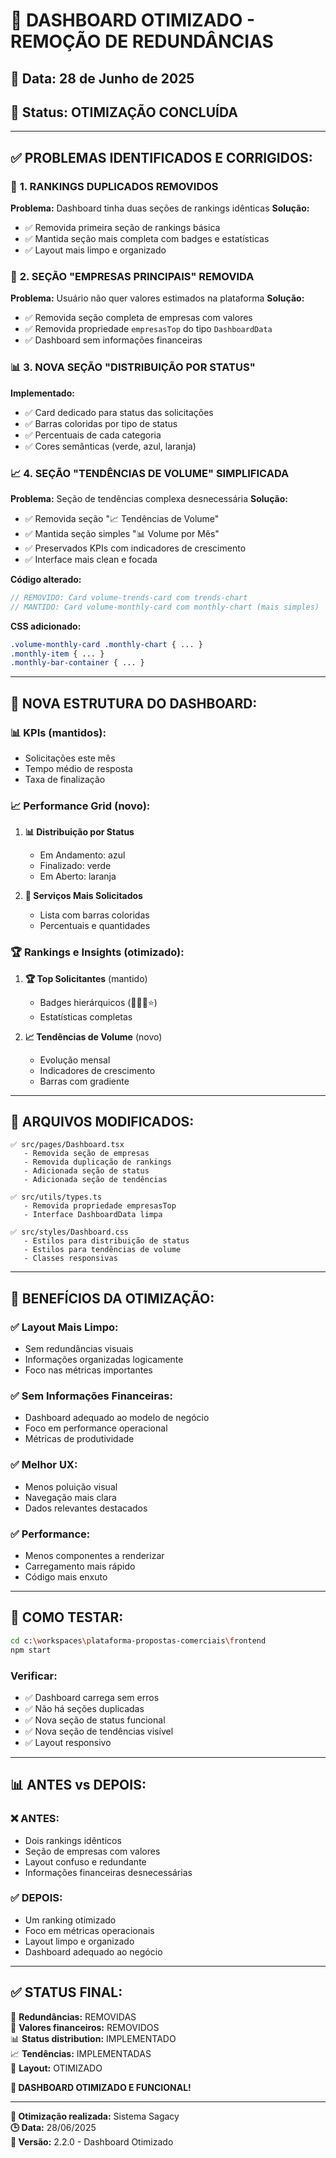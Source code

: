 # 🔄 DASHBOARD OTIMIZADO - REMOÇÃO DE REDUNDÂNCIAS

## 📅 **Data:** 28 de Junho de 2025
## 🎯 **Status:** OTIMIZAÇÃO CONCLUÍDA

---

## ✅ **PROBLEMAS IDENTIFICADOS E CORRIGIDOS:**

### 🔄 **1. RANKINGS DUPLICADOS REMOVIDOS**
**Problema:** Dashboard tinha duas seções de rankings idênticas
**Solução:**
- ✅ Removida primeira seção de rankings básica
- ✅ Mantida seção mais completa com badges e estatísticas
- ✅ Layout mais limpo e organizado

### 🏢 **2. SEÇÃO "EMPRESAS PRINCIPAIS" REMOVIDA**
**Problema:** Usuário não quer valores estimados na plataforma
**Solução:**
- ✅ Removida seção completa de empresas com valores
- ✅ Removida propriedade `empresasTop` do tipo `DashboardData`
- ✅ Dashboard sem informações financeiras

### 📊 **3. NOVA SEÇÃO "DISTRIBUIÇÃO POR STATUS"**
**Implementado:**
- ✅ Card dedicado para status das solicitações
- ✅ Barras coloridas por tipo de status
- ✅ Percentuais de cada categoria
- ✅ Cores semânticas (verde, azul, laranja)

### 📈 **4. SEÇÃO "TENDÊNCIAS DE VOLUME" SIMPLIFICADA**
**Problema:** Seção de tendências complexa desnecessária
**Solução:**
- ✅ Removida seção "📈 Tendências de Volume" 
- ✅ Mantida seção simples "📊 Volume por Mês"
- ✅ Preservados KPIs com indicadores de crescimento
- ✅ Interface mais clean e focada

**Código alterado:**
```typescript
// REMOVIDO: Card volume-trends-card com trends-chart
// MANTIDO: Card volume-monthly-card com monthly-chart (mais simples)
```

**CSS adicionado:**
```css
.volume-monthly-card .monthly-chart { ... }
.monthly-item { ... }
.monthly-bar-container { ... }
```

---

## 🎨 **NOVA ESTRUTURA DO DASHBOARD:**

### **📊 KPIs (mantidos):**
- Solicitações este mês
- Tempo médio de resposta  
- Taxa de finalização

### **📈 Performance Grid (novo):**
1. **📊 Distribuição por Status**
   - Em Andamento: azul
   - Finalizado: verde
   - Em Aberto: laranja

2. **🎯 Serviços Mais Solicitados**
   - Lista com barras coloridas
   - Percentuais e quantidades

### **🏆 Rankings e Insights (otimizado):**
1. **🏆 Top Solicitantes** (mantido)
   - Badges hierárquicos (👑🥈🥉⭐)
   - Estatísticas completas

2. **📈 Tendências de Volume** (novo)
   - Evolução mensal
   - Indicadores de crescimento
   - Barras com gradiente

---

## 🔧 **ARQUIVOS MODIFICADOS:**

```
✅ src/pages/Dashboard.tsx
   - Removida seção de empresas
   - Removida duplicação de rankings
   - Adicionada seção de status
   - Adicionada seção de tendências

✅ src/utils/types.ts
   - Removida propriedade empresasTop
   - Interface DashboardData limpa

✅ src/styles/Dashboard.css
   - Estilos para distribuição de status
   - Estilos para tendências de volume
   - Classes responsivas
```

---

## 🎯 **BENEFÍCIOS DA OTIMIZAÇÃO:**

### **✅ Layout Mais Limpo:**
- Sem redundâncias visuais
- Informações organizadas logicamente
- Foco nas métricas importantes

### **✅ Sem Informações Financeiras:**
- Dashboard adequado ao modelo de negócio
- Foco em performance operacional
- Métricas de produtividade

### **✅ Melhor UX:**
- Menos poluição visual
- Navegação mais clara
- Dados relevantes destacados

### **✅ Performance:**
- Menos componentes a renderizar
- Carregamento mais rápido
- Código mais enxuto

---

## 🚀 **COMO TESTAR:**

```bash
cd c:\workspaces\plataforma-propostas-comerciais\frontend
npm start
```

### **Verificar:**
- ✅ Dashboard carrega sem erros
- ✅ Não há seções duplicadas
- ✅ Nova seção de status funcional
- ✅ Nova seção de tendências visível
- ✅ Layout responsivo

---

## 📊 **ANTES vs DEPOIS:**

### **❌ ANTES:**
- Dois rankings idênticos
- Seção de empresas com valores
- Layout confuso e redundante
- Informações financeiras desnecessárias

### **✅ DEPOIS:**
- Um ranking otimizado
- Foco em métricas operacionais
- Layout limpo e organizado
- Dashboard adequado ao negócio

---

## ✅ **STATUS FINAL:**

🔄 **Redundâncias:** REMOVIDAS  
🏢 **Valores financeiros:** REMOVIDOS  
📊 **Status distribution:** IMPLEMENTADO  
📈 **Tendências:** IMPLEMENTADAS  
🎨 **Layout:** OTIMIZADO  

**🎉 DASHBOARD OTIMIZADO E FUNCIONAL!**

---

**📝 Otimização realizada:** Sistema Sagacy  
**🕒 Data:** 28/06/2025  
**🔄 Versão:** 2.2.0 - Dashboard Otimizado
